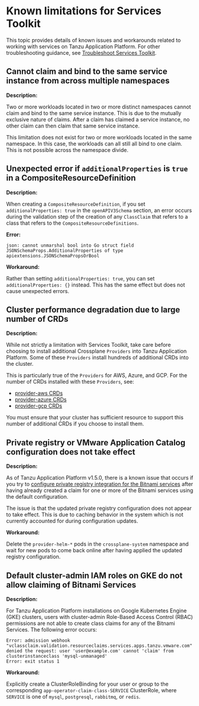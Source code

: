 # Known limitations for Services Toolkit

This topic provides details of known issues and workarounds related to working with services on
Tanzu Application Platform. For other troubleshooting guidance, see
[Troubleshoot Services Toolkit](../how-to-guides/troubleshooting.hbs.md).

## <a id="multi-workloads"></a> Cannot claim and bind to the same service instance from across multiple namespaces

**Description:**

Two or more workloads located in two or more distinct namespaces cannot claim and bind to the same
service instance.
This is due to the mutually exclusive nature of claims. After a claim has claimed a service instance,
no other claim can then claim that same service instance.

This limitation does not exist for two or more workloads located in the same namespace.
In this case, the workloads can all still all bind to one claim.
This is not possible across the namespace divide.

## <a id="compositeresourcedef"></a> Unexpected error if `additionalProperties` is `true` in a CompositeResourceDefinition

**Description:**

When creating a `CompositeResourceDefinition`, if you set `additionalProperties: true` in the
`openAPIV3Schema` section, an error occurs during the validation step of the creation of any
`ClassClaim` that refers to a class that refers to the `CompositeResourceDefinitions`.

**Error:**

```console
json: cannot unmarshal bool into Go struct field JSONSchemaProps.AdditionalProperties of type apiextensions.JSONSchemaPropsOrBool
```

**Workaround:**

Rather than setting `additionalProperties: true`, you can set `additionalProperties: {}` instead.
This has the same effect but does not cause unexpected errors.

## <a id="too-many-crds"></a> Cluster performance degradation due to large number of CRDs

**Description:**

While not strictly a limitation with Services Toolkit, take care before choosing to
install additional Crossplane `Providers` into Tanzu Application Platform.
Some of these `Providers` install hundreds of additional CRDs into the cluster.

This is particularly true of the `Providers` for AWS, Azure, and GCP.
For the number of CRDs installed with these `Providers`, see:

- [provider-aws CRDs](https://marketplace.upbound.io/providers/upbound/provider-aws/latest/crds)
- [provider-azure CRDs](https://marketplace.upbound.io/providers/upbound/provider-azure/latest/crds)
- [provider-gcp CRDs](https://marketplace.upbound.io/providers/upbound/provider-gcp/latest/crds)

You must ensure that your cluster has sufficient resource to support this number of additional CRDs
if you choose to install them.

## <a id="private-reg"></a> Private registry or VMware Application Catalog configuration does not take effect

**Description:**

As of Tanzu Application Platform v1.5.0, there is a known issue that occurs if you try to
[configure private registry integration for the Bitnami services](../../bitnami-services/how-to-guides/configure-private-reg-integration.hbs.md)
after having already created a claim for one or more of the Bitnami services using the default configuration.

The issue is that the updated private registry configuration does not appear to take effect.
This is due to caching behavior in the system which is not currently accounted for during configuration
updates.

**Workaround:**

Delete the `provider-helm-*` pods in the `crossplane-system` namespace and wait for new pods to come
back online after having applied the updated registry configuration.

## <a id="default-cluster-admin"></a>Default cluster-admin IAM roles on GKE do not allow claiming of Bitnami Services

**Description:**

For Tanzu Application Platform installations on Google Kubernetes Engine (GKE) clusters,
users with cluster-admin Role-Based Access Control (RBAC) permissions are not able to
create class claims for any of the Bitnami Services. The following error occurs:

```console
Error: admission webhook "vclassclaim.validation.resourceclaims.services.apps.tanzu.vmware.com" denied the request: user 'user@example.com' cannot 'claim' from clusterinstanceclass 'mysql-unmanaged'
Error: exit status 1
```

**Workaround:**

Explicitly create a ClusterRoleBinding for your user or group to the corresponding
`app-operator-claim-class-SERVICE` ClusterRole, where `SERVICE` is one of `mysql`, `postgresql`,
`rabbitmq`, or `redis`.
